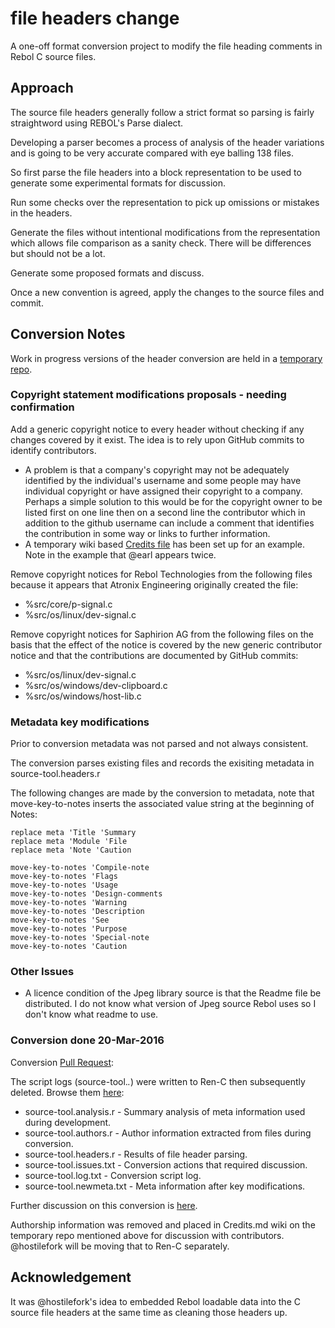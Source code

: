 file headers change
=========================

A one-off format conversion project to modify the file heading comments
in Rebol C source files. 

Approach
--------

The source file headers generally follow a strict format so parsing is
fairly straightword using REBOL's Parse dialect.

Developing a parser becomes a process of analysis of the header
variations and is going to be very accurate compared with eye balling
138 files. 

So first parse the file headers into a block representation to be used
to generate some experimental formats for discussion.

Run some checks over the representation to pick up omissions or
mistakes in the headers.

Generate the files without intentional modifications from the
representation which allows file comparison as a sanity check. There
will be differences but should not be a lot.

Generate some proposed formats and discuss.

Once a new convention is agreed, apply the changes to the source files
and commit.

Conversion Notes
----------------

Work in progress versions of the header conversion are held in a [temporary repo](https://github.com/codebybrett/temporary.201512-file-headers).

### Copyright statement modifications proposals - needing confirmation ###

Add a generic copyright notice to every header without checking if any changes
covered by it exist. The idea is to rely upon GitHub commits to identify contributors.

* A problem is that a company's copyright may not be adequately identified by the individual's username
and some people may have individual copyright or have assigned their copyright to a company.
Perhaps a simple solution to this would be for the copyright owner to be listed first on one line then
on a second line the contributor which in addition to the github username can include a
comment that identifies the contribution in some way or links to further information.
* A temporary wiki based [Credits file](https://github.com/codebybrett/temporary.201512-file-headers/wiki/Draft-CREDITS) has been set up for an example. Note in the example that @earl appears twice.

Remove copyright notices for Rebol Technologies from the following files because
it appears that Atronix Engineering originally created the file:

* %src/core/p-signal.c
* %src/os/linux/dev-signal.c

Remove copyright notices for Saphirion AG from the following files on the basis
that the effect of the notice is covered by the new generic contributor notice and that
the contributions are documented by GitHub commits:

* %src/os/linux/dev-signal.c
* %src/os/windows/dev-clipboard.c
* %src/os/windows/host-lib.c

### Metadata key modifications ###

Prior to conversion metadata was not parsed and not always consistent.

The conversion parses existing files and records the exisiting metadata in source-tool.headers.r

The following changes are made by the conversion to metadata, note that move-key-to-notes inserts the associated value string at the beginning of Notes:

    replace meta 'Title 'Summary
    replace meta 'Module 'File
    replace meta 'Note 'Caution

    move-key-to-notes 'Compile-note
    move-key-to-notes 'Flags
    move-key-to-notes 'Usage
    move-key-to-notes 'Design-comments
    move-key-to-notes 'Warning
    move-key-to-notes 'Description
    move-key-to-notes 'See
    move-key-to-notes 'Purpose
    move-key-to-notes 'Special-note
    move-key-to-notes 'Caution

### Other Issues ###

* A licence condition of the Jpeg library source is that the Readme file be distributed. I do not know what version of Jpeg source Rebol uses so I don't know what readme to use.

### Conversion done 20-Mar-2016 ###

Conversion [Pull Request](https://github.com/metaeducation/ren-c/pull/248):

The script logs (source-tool.*.*) were written to Ren-C then subsequently deleted. Browse them [here](https://github.com/metaeducation/ren-c/tree/91f0cff531d3bc6b664d83cd5b812d72c0812e92):

* source-tool.analysis.r - Summary analysis of meta information used during development.
* source-tool.authors.r - Author information extracted from files during conversion.
* source-tool.headers.r - Results of file header parsing.
* source-tool.issues.txt - Conversion actions that required discussion.
* source-tool.log.txt - Conversion script log.
* source-tool.newmeta.txt - Meta information after key modifications.

Further discussion on this conversion is [here](https://github.com/codebybrett/rebol-source-scripting/issues/1).

Authorship information was removed and placed in Credits.md wiki on the temporary repo mentioned above for discussion with contributors. @hostilefork
will be moving that to Ren-C separately.

Acknowledgement
---------------

It was @hostilefork's idea to embedded Rebol loadable data into the C source file headers
at the same time as cleaning those headers up. 
